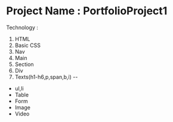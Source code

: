 # Project Name : PortfolioProject1
Technology : 
1. HTML
2. Basic CSS
3. Nav
4. Main
5. Section
6. Div
7. Texts(h1-h6,p,span,b,i)
--
- ul,li
- Table
- Form
- Image
- Video





